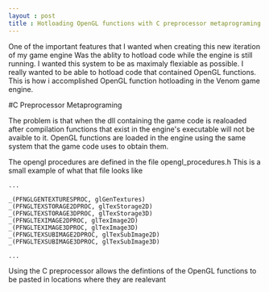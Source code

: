 ```yaml
---
layout : post
title : Hotloading OpenGL functions with C preprocessor metaprograming
---
```


One of the important features that I wanted when creating this new iteration of my game engine
Was the ablity to hotload code while the engine is still running.  I wanted this system to be as maximaly flexiable
as possible.  I really wanted to be able to hotload code that contained OpenGL functions.  This is how i accomplished
OpenGL function hotloading in the Venom game engine.

#C Preprocessor Metaprograming

The problem is that when the dll containing the game code is realoaded after compilation functions that
exist in the engine's executable will not be avaible to it.  OpenGL functions are loaded in the engine
using the same system that the game code uses to obtain them.

The opengl procedures are defined in the file opengl_procedures.h
This is a small example of what that file looks like

```
...

_(PFNGLGENTEXTURESPROC, glGenTextures)
_(PFNGLTEXSTORAGE2DPROC, glTexStorage2D)
_(PFNGLTEXSTORAGE3DPROC, glTexStorage3D)
_(PFNGLTEXIMAGE2DPROC, glTexImage2D)
_(PFNGLTEXIMAGE3DPROC, glTexImage3D)
_(PFNGLTEXSUBIMAGE2DPROC, glTexSubImage2D)
_(PFNGLTEXSUBIMAGE3DPROC, glTexSubImage3D)

...
```

Using the C preprocessor allows the defintions of the OpenGL functions to be pasted in locations where
they are realevant

```


```
